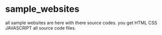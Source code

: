 # sample_websites
all sample websites are here with there source codes. you get HTML CSS JAVASCRIPT all source code files.

